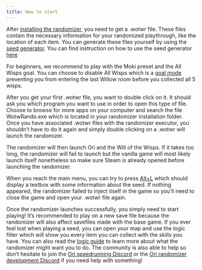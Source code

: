 ```yaml
---
title: How to start
---
```


After [installing the randomizer](/installation), you need to get a .wotwr file. These files contain the necessary
information for your randomized playthrough, like the location of each item. You can generate these files yourself by
using the [seed generator](https://wotw.orirando.com/seedgen). You can find instruction on how to use the seed generator [here](https://wotw.orirando.com/seedgen)

For beginners, we recommend to play with the Moki preset and the All Wisps goal. You can choose to disable All Wisps which is
a [goal mode](/features/goal-modes) preventing you from entering the last Willow room before you collected all 5 wisps.

After you get your first .wotwr file, you want to double click on it. It should ask you which program you want to use in
order to open this type of file. Choose to browse for more apps on your computer and search the file WotwRando.exe which
is located in your randomizer installation folder. Once you have associated .wotwr files with the randomizer executor,
you shouldn’t have to do it again and simply double clicking on a .wotwr will launch the randomizer.

The randomizer will then launch Ori and the Will of the Wisps. If it takes too long, the randomizer will fail to launch
but the vanilla game will most likely launch itself nonetheless so make sure Steam is already opened before launching
the randomizer.

When you reach the main menu, you can try to press [Alt+L](/features/special-commands) which should display a textbox
with some information about the seed. If nothing appeared, the randomizer failed to inject itself in the game so you’ll
need to close the game and open your .wotwr file again.

Once the randomizer launches successfully, you simply need to start playing! It’s recommended to play on a new save file
because the randomizer will also affect savefiles made with the base game. If you ever feel lost when playing a seed,
you can open your map and use the logic filter which will show you every item you can collect with the skills you have.
You can also read the [logic guide](/logic-groups) to learn more about what the randomizer might want you to do. The
community is also able to help so don’t hesitate to join
the [Ori speedrunning Discord](https://discord.com/invite/aSz79M4) or
the [Ori randomizer development Discord](https://discord.gg/Ahwh4Na) if you need help with something!
